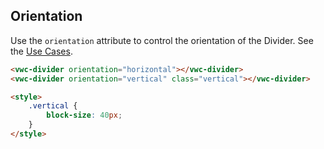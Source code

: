 ## Orientation

Use the `orientation` attribute to control the orientation of the Divider. See the [Use Cases](/components/divider/use-cases/).

```html preview blocks
<vwc-divider orientation="horizontal"></vwc-divider>
<vwc-divider orientation="vertical" class="vertical"></vwc-divider>

<style>
	.vertical {
		block-size: 40px;
	}
</style>
```
